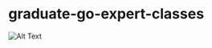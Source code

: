 # graduate-go-expert-classes

![Alt Text](https://raw.githubusercontent.com/egonelbre/gophers/master/.thumb/animation/gopher-dance-long-3x.gif)
